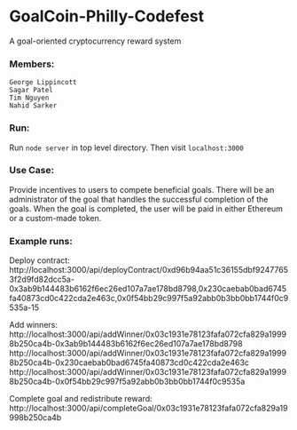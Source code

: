 # GoalCoin-Philly-Codefest
A goal-oriented cryptocurrency reward system

### Members:
```
George Lippincott
Sagar Patel
Tim Nguyen
Nahid Sarker
```

### Run:
Run ```node server``` in top level directory. Then visit ```localhost:3000```

### Use Case:

Provide incentives to users to compete beneficial goals. 
There will be an administrator of the goal that handles the successful completion of the goals.
When the goal is completed, the user will be paid in either Ethereum or a custom-made token.

### Example runs:

Deploy contract:
http://localhost:3000/api/deployContract/0xd96b94aa51c36155dbf92477653f2d9fd82dcc5a-0x3ab9b144483b6162f6ec26ed107a7ae178bd8798,0x230caebab0bad6745fa40873cd0c422cda2e463c,0x0f54bb29c997f5a92abb0b3bb0bb1744f0c9535a-15

Add winners:
http://localhost:3000/api/addWinner/0x03c1931e78123fafa072cfa829a19998b250ca4b-0x3ab9b144483b6162f6ec26ed107a7ae178bd8798
http://localhost:3000/api/addWinner/0x03c1931e78123fafa072cfa829a19998b250ca4b-0x230caebab0bad6745fa40873cd0c422cda2e463c
http://localhost:3000/api/addWinner/0x03c1931e78123fafa072cfa829a19998b250ca4b-0x0f54bb29c997f5a92abb0b3bb0bb1744f0c9535a

Complete goal and redistribute reward:
http://localhost:3000/api/completeGoal/0x03c1931e78123fafa072cfa829a19998b250ca4b
